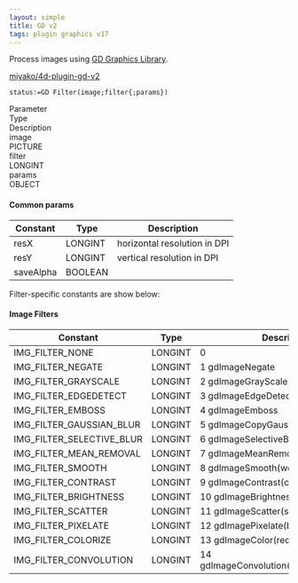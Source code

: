 ```yaml
---
layout: simple
title: GD v2
tags: plugin graphics v17
---
```


Process images using [GD Graphics Library](https://github.com/libgd/libgd).

<!--more-->

[miyako/4d-plugin-gd-v2](https://github.com/miyako/4d-plugin-gd-v2)

```4d
status:=GD Filter(image;filter{;params})
```

<div class="grid">
  <div class="syntax-th cell cell--2">Parameter</div>
  <div class="syntax-th cell cell--2">Type</div>
  <div class="syntax-th cell cell--8">Description</div>
  <div class="syntax-td cell cell--2">image</div>
  <div class="syntax-td cell cell--2">PICTURE</div>
  <div class="syntax-td cell cell--8"></div>        
  <div class="syntax-td cell cell--2">filter</div>
  <div class="syntax-td cell cell--2">LONGINT</div>
  <div class="syntax-td cell cell--8"></div>   
  <div class="syntax-td cell cell--2">params</div>
  <div class="syntax-td cell cell--2">OBJECT</div>
  <div class="syntax-td cell cell--8"></div>   
</div>

#### Common params

Constant|Type|Description
------------|------|----
resX | LONGINT| horizontal resolution in DPI
resY | LONGINT| vertical resolution in DPI
saveAlpha | BOOLEAN|

Filter-specific constants are show below:

#### Image Filters

Constant|Type|Description
------------|------|----
IMG_FILTER_NONE | LONGINT| 0 
IMG_FILTER_NEGATE | LONGINT| 1 gdImageNegate
IMG_FILTER_GRAYSCALE | LONGINT|  2 gdImageGrayScale
IMG_FILTER_EDGEDETECT | LONGINT|  3 gdImageEdgeDetectQuick
IMG_FILTER_EMBOSS | LONGINT|  4 gdImageEmboss
IMG_FILTER_GAUSSIAN_BLUR | LONGINT|  5 gdImageCopyGaussianBlurred
IMG_FILTER_SELECTIVE_BLUR | LONGINT|  6 gdImageSelectiveBlur
IMG_FILTER_MEAN_REMOVAL | LONGINT|  7 gdImageMeanRemoval
IMG_FILTER_SMOOTH | LONGINT|  8 gdImageSmooth(weight)
IMG_FILTER_CONTRAST | LONGINT|  9 gdImageContrast(contrast)
IMG_FILTER_BRIGHTNESS | LONGINT|  10 gdImageBrightness(brightness)
IMG_FILTER_SCATTER | LONGINT|  11 gdImageScatter(sub;plus)
IMG_FILTER_PIXELATE | LONGINT|  12 gdImagePixelate(blockSize;mode)
IMG_FILTER_COLORIZE | LONGINT|  13 gdImageColor(red;green;blue;alpha)
IMG_FILTER_CONVOLUTION | LONGINT|  14 gdImageConvolution(filter;filterDiv;offset)
